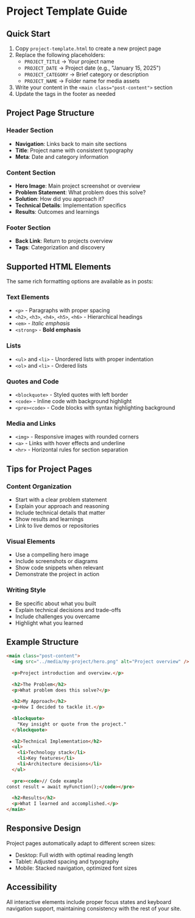 # Project Template Guide

## Quick Start

1. Copy `project-template.html` to create a new project page
2. Replace the following placeholders:
   - `PROJECT_TITLE` → Your project name
   - `PROJECT_DATE` → Project date (e.g., "January 15, 2025")
   - `PROJECT_CATEGORY` → Brief category or description
   - `PROJECT_NAME` → Folder name for media assets
3. Write your content in the `<main class="post-content">` section
4. Update the tags in the footer as needed

## Project Page Structure

### Header Section
- **Navigation**: Links back to main site sections
- **Title**: Project name with consistent typography
- **Meta**: Date and category information

### Content Section
- **Hero Image**: Main project screenshot or overview
- **Problem Statement**: What problem does this solve?
- **Solution**: How did you approach it?
- **Technical Details**: Implementation specifics
- **Results**: Outcomes and learnings

### Footer Section
- **Back Link**: Return to projects overview
- **Tags**: Categorization and discovery

## Supported HTML Elements

The same rich formatting options are available as in posts:

### Text Elements
- `<p>` - Paragraphs with proper spacing
- `<h2>`, `<h3>`, `<h4>`, `<h5>`, `<h6>` - Hierarchical headings
- `<em>` - *Italic emphasis*
- `<strong>` - **Bold emphasis**

### Lists
- `<ul>` and `<li>` - Unordered lists with proper indentation
- `<ol>` and `<li>` - Ordered lists

### Quotes and Code
- `<blockquote>` - Styled quotes with left border
- `<code>` - Inline code with background highlight
- `<pre><code>` - Code blocks with syntax highlighting background

### Media and Links
- `<img>` - Responsive images with rounded corners
- `<a>` - Links with hover effects and underline
- `<hr>` - Horizontal rules for section separation

## Tips for Project Pages

### Content Organization
- Start with a clear problem statement
- Explain your approach and reasoning
- Include technical details that matter
- Show results and learnings
- Link to live demos or repositories

### Visual Elements
- Use a compelling hero image
- Include screenshots or diagrams
- Show code snippets when relevant
- Demonstrate the project in action

### Writing Style
- Be specific about what you built
- Explain technical decisions and trade-offs
- Include challenges you overcame
- Highlight what you learned

## Example Structure

```html
<main class="post-content">
  <img src="../media/my-project/hero.png" alt="Project overview" />
  
  <p>Project introduction and overview.</p>
  
  <h2>The Problem</h2>
  <p>What problem does this solve?</p>
  
  <h2>My Approach</h2>
  <p>How I decided to tackle it.</p>
  
  <blockquote>
    "Key insight or quote from the project."
  </blockquote>
  
  <h2>Technical Implementation</h2>
  <ul>
    <li>Technology stack</li>
    <li>Key features</li>
    <li>Architecture decisions</li>
  </ul>
  
  <pre><code>// Code example
const result = await myFunction();</code></pre>
  
  <h2>Results</h2>
  <p>What I learned and accomplished.</p>
</main>
```

## Responsive Design

Project pages automatically adapt to different screen sizes:
- Desktop: Full width with optimal reading length
- Tablet: Adjusted spacing and typography
- Mobile: Stacked navigation, optimized font sizes

## Accessibility

All interactive elements include proper focus states and keyboard navigation support, maintaining consistency with the rest of your site.
